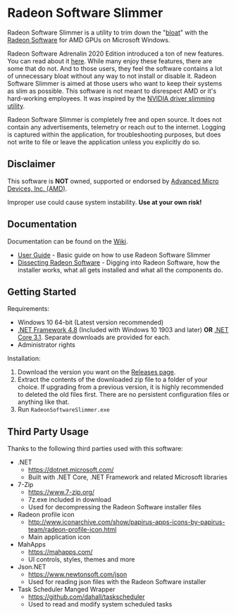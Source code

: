 # Radeon Software Slimmer

Radeon Software Slimmer is a utility to trim down the "[bloat](https://en.wikipedia.org/wiki/Software_bloat)" with the [Radeon Software](https://www.amd.com/en/technologies/radeon-software) for AMD GPUs on Microsoft Windows.

Radeon Software Adrenalin 2020 Edition introduced a ton of new features. You can read about it [here](https://community.amd.com/community/gaming/blog/2019/12/10/change-the-way-you-game-with-amd-radeon-software-adrenalin-2020-edition). While many enjoy these features, there are some that do not. And to those users, they feel the software contains a lot of unnecessary bloat without any way to not install or disable it. Radeon Software Slimmer is aimed at those users who want to keep their systems as slim as possible. This software is not meant to disrespect AMD or it's hard-working employees. It was inspired by the [NVIDIA driver slimming utility](https://www.guru3d.com/files-details/nvidia-driver-slimming-utility.html).

Radeon Software Slimmer is completely free and open source. It does not contain any advertisements, telemetry or reach out to the internet. Logging is captured within the application, for troubleshooting purposes, but does not write to file or leave the application unless you explicitly do so.

## Disclaimer

This software is **NOT** owned, supported or endorsed by [Advanced Micro Devices, Inc. (AMD)](https://www.amd.com/).

Improper use could cause system instability. **Use at your own risk!**

## Documentation

Documentation can be found on the [Wiki](https://github.com/GSDragoon/RadeonSoftwareSlimmer/wiki).

* [User Guide](https://github.com/GSDragoon/RadeonSoftwareSlimmer/wiki/User-Guide) - Basic guide on how to use Radeon Software Slimmer
* [Dissecting Radeon Software](https://github.com/GSDragoon/RadeonSoftwareSlimmer/wiki/Dissecting-Radeon-Software) - Digging into Radeon Software, how the installer works, what all gets installed and what all the components do.

## Getting Started

Requirements:
* Windows 10 64-bit (Latest version recommended)
* [.NET Framework 4.8](https://dotnet.microsoft.com/download/dotnet-framework/net48) (Included with Windows 10 1903 and later) **OR** [.NET Core 3.1](https://dotnet.microsoft.com/download/dotnet-core/3.1). Separate downloads are provided for each.
* Administrator rights

Installation:
1. Download the version you want on the [Releases page](https://github.com/GSDragoon/RadeonSoftwareSlimmer/releases).
2. Extract the contents of the downloaded zip file to a folder of your choice. If upgrading from a previous version, it is highly recommended to deleted the old files first. There are no persistent configuration files or anything like that.
3. Run `RadeonSoftwareSlimmer.exe`

## Third Party Usage

Thanks to the following third parties used with this software:

* .NET
  * https://dotnet.microsoft.com/
  * Built with .NET Core, .NET Framework and related Microsoft libraries
* 7-Zip
  * https://www.7-zip.org/
  * 7z.exe included in download
  * Used for decompressing the Radeon Software installer files
* Radeon profile icon
  * http://www.iconarchive.com/show/papirus-apps-icons-by-papirus-team/radeon-profile-icon.html
  * Main application icon
* MahApps
  * https://mahapps.com/
  * UI controls, styles, themes and more
* Json.NET
  * https://www.newtonsoft.com/json
  * Used for reading json files with the Radeon Software installer
* Task Scheduler Manged Wrapper
  * https://github.com/dahall/taskscheduler
  * Used to read and modify system scheduled tasks